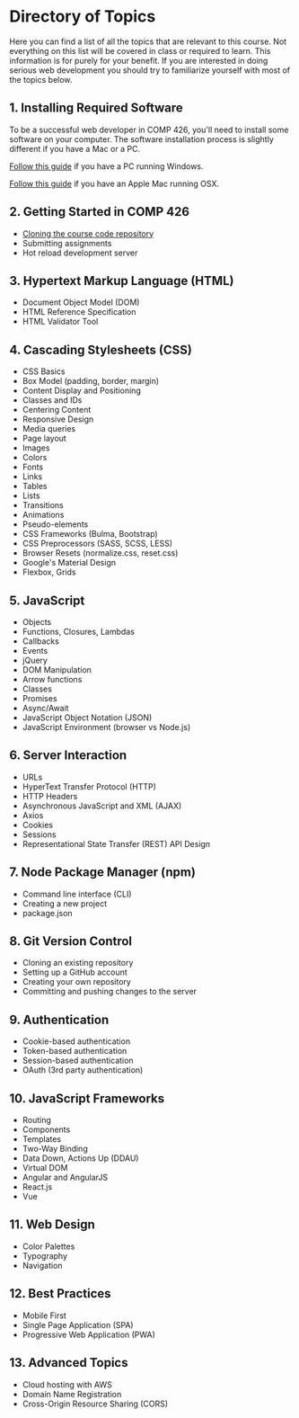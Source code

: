 # Directory of Topics
Here you can find a list of all the topics that are relevant to this course. Not everything on this list will be covered in class or required to learn. This information is for purely for your benefit. If you are interested in doing serious web development you should try to familiarize yourself with most of the topics below.


## 1. Installing Required Software
To be a successful web developer in COMP 426, you'll need to install some software on your computer.
The software installation process is slightly different if you have a Mac or a PC.

[Follow this guide](/assignments/resources/a00/software-pc) if you have a PC running Windows.

[Follow this guide](/assignments/resources/a00/software-mac) if you have an Apple Mac running OSX.


## 2. Getting Started in COMP 426
* [Cloning the course code repository](/topics/clone-course-repo)
* Submitting assignments
* Hot reload development server


## 3. Hypertext Markup Language (HTML)
* Document Object Model (DOM)
* HTML Reference Specification
* HTML Validator Tool


## 4. Cascading Stylesheets (CSS)
* CSS Basics
* Box Model (padding, border, margin)
* Content Display and Positioning
* Classes and IDs
* Centering Content
* Responsive Design
* Media queries
* Page layout
* Images
* Colors
* Fonts
* Links
* Tables
* Lists
* Transitions
* Animations
* Pseudo-elements
* CSS Frameworks (Bulma, Bootstrap)
* CSS Preprocessors (SASS, SCSS, LESS)
* Browser Resets (normalize.css, reset.css)
* Google's Material Design
* Flexbox, Grids


## 5. JavaScript
* Objects
* Functions, Closures, Lambdas
* Callbacks
* Events
* jQuery
* DOM Manipulation
* Arrow functions
* Classes
* Promises
* Async/Await
* JavaScript Object Notation (JSON)
* JavaScript Environment (browser vs Node.js)


## 6. Server Interaction
* URLs
* HyperText Transfer Protocol (HTTP)
* HTTP Headers
* Asynchronous JavaScript and XML (AJAX)
* Axios
* Cookies
* Sessions
* Representational State Transfer (REST) API Design


## 7. Node Package Manager (npm)
* Command line interface (CLI)
* Creating a new project
* package.json


## 8. Git Version Control
* Cloning an existing repository
* Setting up a GitHub account
* Creating your own repository
* Committing and pushing changes to the server


## 9. Authentication
* Cookie-based authentication
* Token-based authentication
* Session-based authentication
* OAuth (3rd party authentication)


## 10. JavaScript Frameworks
* Routing
* Components
* Templates
* Two-Way Binding
* Data Down, Actions Up (DDAU)
* Virtual DOM
* Angular and AngularJS
* React.js
* Vue


## 11. Web Design
* Color Palettes
* Typography
* Navigation


## 12. Best Practices
* Mobile First
* Single Page Application (SPA)
* Progressive Web Application (PWA)


## 13. Advanced Topics
* Cloud hosting with AWS
* Domain Name Registration
* Cross-Origin Resource Sharing (CORS)
